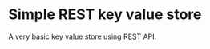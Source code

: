 Simple REST key value store
===========================

A very basic key value store using REST API.

